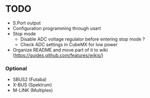 # TODO

- S.Port output
- Configuration programming through usart
- Stop mode
    - Disable ADC voltage regulator before entering stop mode ?
    - Check ADC settings in CubeMX for low power
- Organize README and move part of it to wiki (https://guides.github.com/features/wikis/)

### Optional

- SBUS2 (Futaba)
- X-BUS (Spektrum)
- M-LINK (Multiplex)
